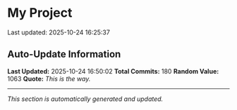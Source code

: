 # My Project


Last updated: 2025-10-24 16:25:37




















































































































































































## Auto-Update Information

**Last Updated:** 2025-10-24 16:50:02
**Total Commits:** 180
**Random Value:** 1063
**Quote:** _This is the way._

---
_This section is automatically generated and updated._